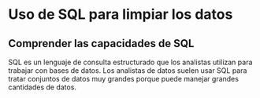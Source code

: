 # Uso de SQL para limpiar los datos

## Comprender las capacidades de SQL

SQL es un lenguaje de consulta estructurado que los analistas utilizan para trabajar con bases de datos. Los analistas de
datos suelen usar SQL para tratar conjuntos de datos muy grandes porque puede manejar grandes cantidades de datos.
